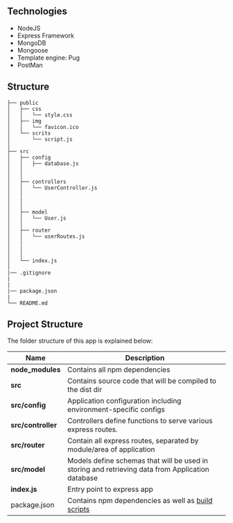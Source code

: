 ## Technologies

* NodeJS
* Express Framework
* MongoDB
* Mongoose
* Template engine: Pug
* PostMan


## Structure

```
├── public
│   ├── css
│   │   └── style.css
│   ├── img
│   │   └── favicon.ico
│   └── scrits
│       └── script.js
│
├── src
│   ├── config
│   │   ├── database.js
│   │   
│   │
│   ├── controllers
│   │   └── UserController.js
│   │
│   |
│   │
│   ├── model
│   │   └── User.js
│   │
│   ├── router
│   │   └── userRoutes.js
│   │
│   |
│   │
│   └── index.js
│
|── .gitignore
|
|
|── package.json
|
└── README.md
```

## Project Structure
The folder structure of this app is explained below:

| Name | Description |
| ------------------------ | --------------------------------------------------------------------------------------------- |
| **node_modules**         | Contains all  npm dependencies                                                            |
| **src**                  | Contains  source code that will be compiled to the dist dir                               |
| **src/config**           | Application configuration including environment-specific configs 
| **src/controller**       | Controllers define functions to serve various express routes. 
| **src/router**           | Contain all express routes, separated by module/area of application                       
| **src/model**            | Models define schemas that will be used in storing and retrieving data from Application database  |
| **index.js**             | Entry point to express app                                                               |
| package.json             | Contains npm dependencies as well as [build scripts](#what-if-a-library-isnt-on-definitelytyped)   |     